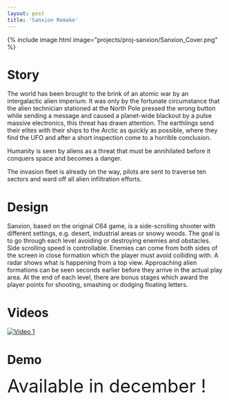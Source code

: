 ```yaml
---
layout: post
title: 'Sanxion Remake'
---
```


{% include image.html  image="projects/proj-sanxion/Sanxion_Cover.png" %}

# Story
The world has been brought to the brink of an atomic war by an intergalactic alien imperium.
It was only by the fortunate circumstance that the alien technician stationed at the North Pole pressed the wrong button while sending a message and caused a planet-wide blackout by a pulse massive electronics, this threat has drawn attention.
The earthlings send their elites with their ships to the Arctic as quickly as possible, where they find the UFO and after a short inspection come to a horrible conclusion.

Humanity is seen by aliens as a threat that must be annihilated before it conquers space and becomes a danger.

The invasion fleet is already on the way, pilots are sent to traverse ten sectors and ward off all alien infiltration efforts.


# Design
Sanxion, based on the original C64 game, is a side-scrolling shooter with different settings, e.g. desert, industrial areas or snowy woods. The goal is to go through each level avoiding or destroying enemies and obstacles. Side scrolling speed is controllable. Enemies can come from both sides of the screen in close formation which the player must avoid colliding with.
A radar shows what is happening from a top view. Approaching alien formations can be seen seconds earlier before they arrive in the actual play area.
At the end of each level, there are bonus stages which award the player points for shooting, smashing or dodging floating letters.

# Videos

[![Video 1](http://i3.ytimg.com/vi/msgO0PWVNuU/hqdefault.jpg)](https://youtu.be/msgO0PWVNuU?si=WoUgy3tC7iND0ADy "Sanxion Trailer")

# Demo

<span style="font-size:3em;">Available in december !</span>
 
